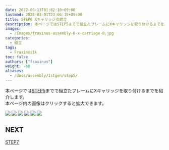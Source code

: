 ```yaml
---
date: 2022-06-13T01:02:10+09:00
lastmod: 2023-03-01T23:06:18+09:00
title: STEP6 Xキャリッジの組立
description: 本ページではSTEP5までで組立たフレームにXキャリッジを取り付けるまでを紹介します。  
images:
  - /images/fraxinus-assembly-6-x-carriage-0.jpg
categories:
  - 組立
tags:
  - Fraxinus1k
toc: false
authors: ["fraxinus"]
weight: -60
aliases:
  - /docs/assembly/1stgen/step5/
---
```


本ページでは[STEP5](../step5)までで組立たフレームにXキャリッジを取り付けるまでを紹介します。  
本ページ内の画像はクリックすると拡大できます。

![](/images/fraxinus-assembly-6-x-carriage-1.jpg)
![](/images/fraxinus-assembly-6-x-carriage-2.jpg)
![](/images/fraxinus-assembly-6-x-carriage-3.jpg)
![](/images/fraxinus-assembly-6-x-carriage-4.jpg)
![](/images/fraxinus-assembly-6-x-carriage-5.jpg)
![](/images/fraxinus-assembly-6-x-carriage-6.jpg)

## NEXT

[STEP7](../step7)

